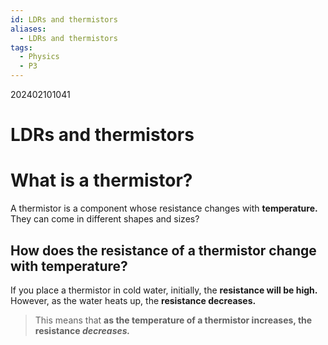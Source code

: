 ```yaml
---
id: LDRs and thermistors
aliases:
  - LDRs and thermistors
tags:
  - Physics
  - P3
---
```

202402101041

# LDRs and thermistors

# What is a **thermistor?** 

A thermistor is a component whose resistance changes with **temperature.** They can come in different shapes and sizes?

## How does the resistance of a thermistor **change with temperature?** 

If you place a thermistor in cold water, initially, the **resistance will be high.** However, as the water heats up, the **resistance decreases.**

> This means that **as the temperature of a thermistor increases, the resistance *decreases.*** 


